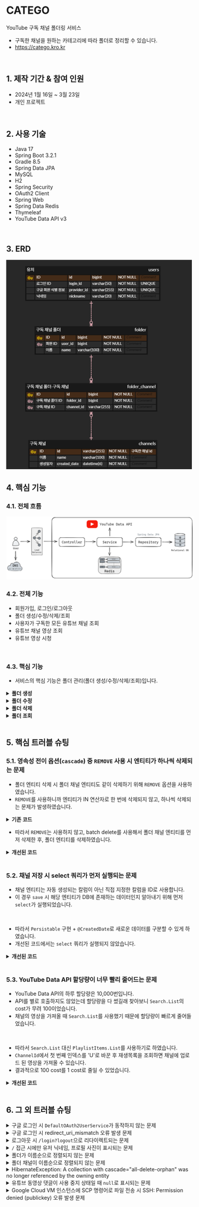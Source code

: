 # CATEGO

YouTube 구독 채널 폴더링 서비스<br/>

- 구독한 채널을 원하는 카테고리에 따라 폴더로 정리할 수 있습니다.
- https://catego.kro.kr

<br/>

## 1. 제작 기간 & 참여 인원

- 2024년 1월 16일 ~ 3월 23일
- 개인 프로젝트

<br/>

## 2. 사용 기술

- Java 17
- Spring Boot 3.2.1
- Gradle 8.5
- Spring Data JPA
- MySQL
- H2
- Spring Security
- OAuth2 Client
- Spring Web
- Spring Data Redis
- Thymeleaf
- YouTube Data API v3

</br>

## 3. ERD

<img src="./document/erd.png" style="width: 500px">

<br/>

## 4. 핵심 기능

### 4.1. 전체 흐름

<img src="./document/image/architecture.png" style="width: 800px">

<br/>

### 4.2. 전체 기능

- 회원가입, 로그인/로그아웃
- 폴더 생성/수정/삭제/조회
- 사용자가 구독한 모든 유튜브 채널 조회
- 유튜브 채널 영상 조회
- 유튜브 영상 시청

<br/>

### 4.3. 핵심 기능

- 서비스의 핵심 기능은 폴더 관리(폴더 생성/수정/삭제/조회)입니다.

<details>
<summary><b>폴더 생성</b></summary>
<div markdown="1">

#### Controller

- **AJAX를 이용한 비동기 통신 및 무한 스크롤**
  📌 [코드 확인](https://github.com/hbeeni/catego/blob/54022099c32a337e84d825a7df1dcfdb23a5424f/src/main/resources/templates/folder/create-folder-form.html#L43)
    - 폴더 생성 시 사용자가 구독한 유튜브 채널이 필요합니다.
    - 채널은 AJAX를 이용해 비동기 통신으로 가져옵니다.
    - 무한 스크롤을 구현합니다.

    <img src="./document/image/createFolder_ajax.png" style="width: 500px">

<br/>

- **YouTube Data API - 구독 채널 가져오기**
  📌 [코드 확인](https://github.com/hbeeni/catego/blob/54022099c32a337e84d825a7df1dcfdb23a5424f/src/main/java/com/been/catego/controller/api/YouTubeApiController.java#L25)
    - YouTube Data API를 호출해 사용자가 구독한 유튜브 채널을 가져옵니다.
    - 무한 스크롤을 구현했기 때문에 페이지 하단에 도달 시 `nextPageToken`을 호출해 다음 페이지를 가져옵니다.

    <img src="./document/image/getSubscriptions_flow.png" style="width: 1200px">

<br/>

- **요청 처리 및 채널 리스트 파싱**
  📌 [코드 확인](https://github.com/hbeeni/catego/blob/54022099c32a337e84d825a7df1dcfdb23a5424f/src/main/java/com/been/catego/controller/FolderController.java#L36)
    - 로그인한 사용자와 폴더 생성 정보를 요청으로 받습니다.
    - 선택한 채널은 `{채널_ID}|{채널_이름}` 형식으로 Controller에 전달됩니다.
    - `|`를 기준으로 분할해 `ChannelDto`를 생성합니다.
    - `Map<String, ChannelDto>` 형식으로 파싱해 Service에 전달합니다.

  <img src="./document/image/createFolder_controller.png">

#### Service & Repository

📌 [코드 확인](https://github.com/hbeeni/catego/blob/54022099c32a337e84d825a7df1dcfdb23a5424f/src/main/java/com/been/catego/service/FolderService.java#L111)

- **폴더 및 폴더 채널 저장**
    - DB에 저장되어 있지 않은 채널은 DB에 저장합니다.
    - 폴더 & 폴더 채널 엔티티를 생성한 후, 폴더 엔티티에 폴더 채널 엔티티를 set 합니다.
    - 폴더 엔티티를 저장합니다. 폴더 채널 엔티티는 `cascade` 옵션으로 인해 저장됩니다.

  <img src="./document/image/createFolder_service.png">

<br/>

- **Redis 폴더 정보 삭제**
    - Redis에 저장된 유저의 폴더 정보를 삭제합니다.
    - 폴더 정보는 조회 시 새롭게 저장합니다.

</div>
</details>

<details>
<summary><b>폴더 수정</b></summary>
<div markdown="1">

<details>
<summary><b>1. Form에 정보 전달</b></summary>
<div markdown="1">

#### Controller

- **요청 처리**
  📌 [코드 확인](https://github.com/hbeeni/catego/blob/54022099c32a337e84d825a7df1dcfdb23a5424f/src/main/java/com/been/catego/controller/FolderController.java#L45)
    - 로그인한 유저, 수정하려는 폴더 ID를 요청으로 받습니다.
    - 반환하는 폴더 정보에는 폴더 ID, 폴더 이름, 폴더의 채널 갯수가 포함됩니다.

    <img src="./document/image/editForm_controller.png" style="width: 1000px">

#### Service & Repository

- **Form에 필요한 정보 가져오기**
  📌 [코드 확인](https://github.com/hbeeni/catego/blob/54022099c32a337e84d825a7df1dcfdb23a5424f/src/main/java/com/been/catego/service/FolderService.java#L78)
    - 사용자의 모든 폴더를 가져옵니다.
    - 응답 DTO로 변환해 반환합니다.

    <img src="./document/image/getFolderInfo.png" style="width: 600px">

</div>
</details>

<details>
<summary><b>2. 구독 채널 가져오기</b></summary>
<div markdown="1">

#### Controller

- **AJAX를 이용한 비동기 통신 및 무한 스크롤**
  📌 [코드 확인](https://github.com/hbeeni/catego/blob/54022099c32a337e84d825a7df1dcfdb23a5424f/src/main/resources/templates/folder/edit-folder-form.html#L44)
    - 폴더 수정 시 사용자가 구독한 유튜브 채널이 필요합니다.
    - 채널은 AJAX를 이용해 비동기 통신으로 가져옵니다.
    - 무한 스크롤을 구현합니다.
    - 폴더에 속한 채널은 `checked` 처리를 합니다.

    <img src="./document/image/editFolder_ajax.png" style="width: 500px">

<br/>

- **요청 처리**
  📌 [코드 확인](https://github.com/hbeeni/catego/blob/54022099c32a337e84d825a7df1dcfdb23a5424f/src/main/java/com/been/catego/controller/api/FolderApiController.java#L24)
    - 로그인한 유저와 수정할 폴더 ID를 요청으로 받습니다.

  <img src="./document/image/editFolder_getSubscriptions.png" style="width: 900px">

#### Service & Repository

- **구독한 모든 유튜브 채널 가져오기**
  📌 [코드 확인](https://github.com/hbeeni/catego/blob/54022099c32a337e84d825a7df1dcfdb23a5424f/src/main/java/com/been/catego/service/FolderService.java#L87)
    - 폴더에 포함된 모든 채널을 가져옵니다.
    - YouTube API를 호출해 사용자가 구독한 유튜브 채널을 모두 가져와 응답 DTO로 변환합니다.
    - 그 중 폴더에 포함된 채널은 `includedInFolder=true`로 설정합니다.
    - 폴더에 속한 채널순 -> 채널 이름순으로 정렬하여 반환합니다.

    <img src="./document/image/editFolder_getSubscriptions_service.png" style="width: 1000px">

<br/>

- **YouTube Data API - 구독 채널 가져오기**
  📌 [코드 확인](https://github.com/hbeeni/catego/blob/54022099c32a337e84d825a7df1dcfdb23a5424f/src/main/java/com/been/catego/service/YouTubeApiDataService.java#L43)
    - YouTube Data API를 호출해 사용자가 구독한 유튜브 채널을 모두 가져옵니다.
    - 무한 스크롤로 구현했기 때문에 페이지 하단에 도달 시 `nextPageToken`을 호출해 다음 페이지를 가져옵니다.

    <img src="./document/image/editFolder_getAllSubscriptionChannels.png" style="width: 1000px">

</div>
</details>

<details>
<summary><b>3. 폴더 수정하기</b></summary>
<div markdown="1">

#### Controller

- **요청 처리 및 채널 리스트 파싱**
  📌 [코드 확인](https://github.com/hbeeni/catego/blob/54022099c32a337e84d825a7df1dcfdb23a5424f/src/main/java/com/been/catego/controller/FolderController.java#L54)
    - 로그인한 유저, 폴더 ID, 수정한 폴더 정보를 요청으로 받습니다.
    - 각 채널은 `{채널_ID}|{채널_이름}` 형식으로 Controller에 전달됩니다.
    - `|`를 기준으로 분할해 `ChannelDto`를 생성합니다.
    - `Map<String, ChannelDto>` 형식으로 파싱해 Service에 전달합니다.

    <img src="./document/image/editFolder_controller.png">

#### Service & Repository

📌 [코드 확인](https://github.com/hbeeni/catego/blob/54022099c32a337e84d825a7df1dcfdb23a5424f/src/main/java/com/been/catego/service/FolderService.java#L134)

- **폴더 수정**
    - DB에 저장되어 있지 않은 채널은 DB에 저장합니다.
    - 사용자가 폴더 이름을 입력했다면 폴더 이름을 변경합니다.
    - 폴더에 새롭게 추가된 채널은 DB에 저장합니다.
    - 폴더에서 제외된 채널은 DB에서 삭제합니다.

    <img src="./document/image/editFolder_service.png" style="width: 800px">

<br/>

- **Redis 폴더 정보 삭제**
    - Redis에 저장된 유저의 폴더 정보를 삭제합니다.
    - 폴더 정보는 조회 시 새롭게 저장합니다.

</div>
</details>

---

</div>
</details>

<details>
<summary><b>폴더 삭제</b></summary>
<div markdown="1">

#### Controller

- **요청 처리**
  📌 [코드 확인](https://github.com/hbeeni/catego/blob/54022099c32a337e84d825a7df1dcfdb23a5424f/src/main/java/com/been/catego/controller/FolderController.java#L64)
    - 로그인한 유저, 폴더 ID를 요청으로 받습니다.

    <img src="./document/image/deleteFolder_controller.png" style="width: 700px">

#### Service & Repository

📌 [코드 확인](https://github.com/hbeeni/catego/blob/54022099c32a337e84d825a7df1dcfdb23a5424f/src/main/java/com/been/catego/service/FolderService.java#L194)

- **폴더 삭제**
    - 폴더 채널 엔티티를 batch delete 합니다.
    - 폴더 엔티티를 삭제합니다.

    <img src="./document/image/deleteFolder_service.png" style="width: 550px">

<br/>

- **Redis 폴더 정보 삭제**
    - Redis에 저장된 유저의 폴더 정보를 삭제합니다.
    - 폴더 정보는 조회 시 새롭게 저장합니다.

</div>
</details>

<details>
<summary><b>폴더 조회</b></summary>
<div markdown="1">

#### Interceptor

- 폴더 정보는 사이드바에 표시됩니다.

  <img src="./document/image/sidebar.PNG" style="width: 300px">

- 사이드바는 모든 페이지에 표시되기 때문에 폴더 정보 또한 모든 페이지에 가져와야 합니다.
- 따라서 `Interceptor`로 구현하였습니다.
  📌 [코드 확인](https://github.com/hbeeni/catego/blob/54022099c32a337e84d825a7df1dcfdb23a5424f/src/main/java/com/been/catego/interceptor/FolderListInterceptor.java#L16)
- 사용자의 모든 폴더 정보를 가져와 `ModelAndView`에 추가합니다.

  <img src="./document/image/getFolders_interceptor.png" style="width: 1000px">

#### Service & Repository

- **Redis에서 폴더 정보 가져오기**
  📌 [코드 확인](https://github.com/hbeeni/catego/blob/54022099c32a337e84d825a7df1dcfdb23a5424f/src/main/java/com/been/catego/repository/FolderRedisRepository.java#L40)
    - Redis에 폴더 정보가 저장되어 있으면 해당 정보를 반환합니다.
    - key는 `FOLDER:USER:{userId}` 입니다.
    - String으로 저장된 폴더 정보를 deserialize 하여 응답 DTO를 얻습니다.

  <img src="./document/image/get_redis.png" style="width: 600px">

<br/>

- **DB에서 폴더 정보 가져오기**
  📌 [코드 확인](https://github.com/hbeeni/catego/blob/54022099c32a337e84d825a7df1dcfdb23a5424f/src/main/java/com/been/catego/service/FolderService.java#L48)
    - Redis에 저장된 폴더 정보가 없으면 DB에서 폴더 정보를 가져옵니다.
    - 유저의 모든 폴더를 가져온 후, 해당 폴더의 채널도 모두 가져옵니다.
    - 폴더에 채널을 매핑해준 후, 응답 DTO로 변환합니다.

  <img src="./document/image/getFolders_service.png" style="width: 800px">

<br/>

- **Redis에 저장 후 반환**
  📌 [코드 확인](https://github.com/hbeeni/catego/blob/54022099c32a337e84d825a7df1dcfdb23a5424f/src/main/java/com/been/catego/repository/FolderRedisRepository.java#L26)
    - 폴더 정보를 String으로 serialize 해서 Redis에 저장합니다.
    - 폴더 정보를 반환합니다.

  <img src="./document/image/save_redis.png" style="width: 700px">

</div>
</details>

<br/>

## 5. 핵심 트러블 슈팅

### 5.1. 영속성 전이 옵션(`cascade`) 중 `REMOVE` 사용 시 엔티티가 하나씩 삭제되는 문제

- 폴더 엔티티 삭제 시 폴더 채널 엔티티도 같이 삭제하기 위해 `REMOVE` 옵션을 사용하였습니다.
- `REMOVE`를 사용하니까 엔티티가 IN 연산자로 한 번에 삭제되지 않고, 하나씩 삭제되는 문제가 발생하였습니다.

<details>
<summary><b>기존 코드</b></summary>
<div markdown="1">

```java
public class Folder {
    //...

    @OneToMany(mappedBy = "folder", cascade = {CascadeType.PERSIST, CascadeType.REMOVE})
    private List<FolderChannel> folderChannels = new ArrayList<>();
}
```

</div>
</details>

- 따라서 `REMOVE`는 사용하지 않고, batch delete를 사용해서 폴더 채널 엔티티를 먼저 삭제한 후, 폴더 엔티티를 삭제하였습니다.

<details>
<summary><b>개선된 코드</b></summary>
<div markdown="1">

```java
public class Folder {
    //...

    @OneToMany(mappedBy = "folder", cascade = CascadeType.PERSIST)
    private List<FolderChannel> folderChannels = new ArrayList<>();
}
```

```java
public class FolderService {
    //...

    public void deleteFolder(Long folderId, Long userId) {
        Folder folder = getFolderOrException(folderId, userId);
        List<FolderChannel> folderChannels = folder.getFolderChannels();

        folderChannelRepository.deleteAllInBatch(folderChannels); //폴더 채널 삭제
        folderRepository.delete(folder); //폴더 삭제

        folderRedisRepository.deleteFolders(userId);
    }
}
```

</div>
</details>

<br/>

### 5.2. 채널 저장 시 select 쿼리가 먼저 실행되는 문제

- 채널 엔티티는 자동 생성되는 칼럼이 아닌 직접 지정한 칼럼을 ID로 사용합니다.
- 이 경우 `save` 시 해당 엔티티가 DB에 존재하는 데이터인지 알아내기 위해 먼저 `select`가 실행되었습니다.

<br/>

- 따라서 `Persistable` 구현 + `@CreatedDate`로 새로운 데이터를 구분할 수 있게 하였습니다.
- 개선된 코드에서는 `select` 쿼리가 실행되지 않았습니다.

<details>
<summary><b>개선된 코드</b></summary>
<div markdown="1">

```java
public class Channel implements Persistable<String> {

    @Id
    private String id;

    @CreatedDate
    private LocalDateTime createdDate;

    //...

    @Override
    public String getId() {
        return id;
    }

    @Override
    public boolean isNew() {
        return createdDate == null;
    }
}
```

</div>
</details>

<br/>

### 5.3. YouTube Data API 할당량이 너무 빨리 줄어드는 문제

- YouTube Data API의 하루 할당량은 10,000번입니다.
- API를 별로 호출하지도 않았는데 할당량을 다 썼길래 찾아보니 `Search.List`의 cost가 무려 100이었습니다.
- 채널의 영상을 가져올 때 `Search.List`를 사용했기 때문에 할당량이 빠르게 줄어들었습니다.

<br/>

- 따라서 `Search.List` 대신 `PlaylistItems.List`를 사용하기로 하였습니다.
- `ChannelId`에서 첫 번째 인덱스를 'U'로 바꾼 후 재생목록을 조회하면 채널에 업로드 된 영상을 가져올 수 있습니다.
- 결과적으로 100 cost를 1 cost로 줄일 수 있었습니다.

<details>
<summary><b>개선된 코드</b></summary>
<div markdown="1">

```java
public PlaylistItemListResponse getVideosByChannelId(String channelId, long maxResult, String pageToken) {
    try {
        YouTube.PlaylistItems.List playlistItemsList = youTube.playlistItems().list(convertToPartStrings(SNIPPET));

        youtubeApiUtil.setYouTubeRequest(playlistItemsList);
        playlistItemsList.setPlaylistId(convertToUploadPlaylistId(channelId));
        playlistItemsList.setMaxResults(maxResult);
        playlistItemsList.setPageToken(pageToken);

        return playlistItemsList.execute();
    } catch (GoogleJsonResponseException e) {
        throw new CustomException(e.getMessage());
    } catch (IOException e) {
        throw new CustomException(ErrorMessages.FAIL_TO_LOAD_YOUTUBE_DATA);
    }
}
```

```java
/**
 * 채널 ID를 업로드된 동영상 재생목록 ID로 변환한다.
 */
public static String convertToUploadPlaylistId(String channelId) {
    char[] chars = channelId.toCharArray();
    chars[1] = 'U';
    return new String(chars);
}
```

</div>
</details>


</br>

## 6. 그 외 트러블 슈팅

<details>
<summary>구글 로그인 시 <code>DefaultOAuth2UserService</code>가 동작하지 않는 문제</summary>
<div markdown="1">

- 문제: 구글 로그인 시 `DefaultOAuth2UserService`가 실행되길 기대했는데 `OidcUserService`가 실행됨
- 헤결
    - OAuth2 scope엔 `email`, `profile`, `openid`가 있는데, scope를 따로 설정하지 않으면 모든 값이 넘어감
    - 이 때 `openid`가 넘어가면 `DefaultOAuth2UserService` 대신 `OidcUserService`가 실행됨
    - 따라서 scope를 `email`, `profile`로 설정

    ```yaml
    spring:
        security:
            oauth2:
                client:
                    registration:
                        google:
                            scope:
                                - email
                                - profile
    ```

</div>
</details>

<details>
<summary>구글 로그인 시 redirect_uri_mismatch 오류 발생 문제</summary>
<div markdown="1">

- Google Cloud로 배포 중, HTTPS 적용을 위해 로드 밸런서(Proxy server)를 사용 중임
- 이 때 웹 서버는 실제 클라이언트가 아닌 Proxy server가 접속한 것으로 인식해 https가 아닌 http로 리다이렉트해서 문제가 발생함
- 해결: `X-Forwarded-*` 헤더를 이용하여 최초 요청 정보(클라이언트 정보)를 담음

    ```yaml
    server:
    forward-headers-strategy: framework
    tomcat:
        remoteip:
        remote-ip-header: X-Forwarded-For
        protocol-header: X-Forwarded-Proto
        host-header: X-Forwarded-Host
        port-header: X-Forwarded-Port
    ```

</div>
</details>

<details>
<summary>로그아웃 시 <code>/login?logout</code>으로 리다이렉트되는 문제</summary>
<div markdown="1">

- 로그아웃 시 `/login?logout`으로 리다이렉트 됨
- 이 상태에서 다시 로그인을 하면 또 `/login?logout`으로 리다이렉트 되어 계속 로그아웃이 되는 문제가 발생함
- 해결: Security 설정에서 `logoutSuccessUrl`을 `/login`으로 설정

  ```java
  http.logout(logout -> logout.logoutSuccessUrl("/login"))
  ```

</div>
</details>

<details>
<summary><code>/</code> 접근 시에만 유저 닉네임, 프로필 사진이 표시되는 문제</summary>
<div markdown="1">

- 문제
    - 모든 페이지에서 `header`에 유저 정보가 표시되어야 하는데, `/` 접근 시에만 표시됨
    - 모든 접근에 정보를 넘겨줘야 하는데, `/` 접근 시에만 `model`에 정보를 넘겨서 그랬음
- 해결: 타임리프를 사용해서 `Authentication`에 접근함 -> `Controller`에서 정보를 넘겨주지 않아도 모든 페이지에서 유저 정보를 표시할 수 있었음

    ```html
    <img th:src="${#authentication.principal.profileImageUrl}">
    <div th:text="${#authentication.principal.nickname}">
    ```

</div>
</details>

<details>
<summary>폴더가 이름순으로 정렬되지 않는 문제</summary>
<div markdown="1">

- 문제: 폴더가 이름순으로 정렬되지 않고, 생성순으로 정렬됨
- 해결: 쿼리 메서드 네이밍에 `OrderBy`를 추가

    ```java
    List<Folder> findAllByUser_IdOrderByNameAsc(Long userId);
    ```

</div>
</details>

<details>
<summary>폴더 채널이 이름순으로 정렬되지 않는 문제</summary>
<div markdown="1">

- 문제: 사이드 바에 표시되는 폴더에서 채널이 이름순으로 정렬되지 않았음
- 해결: `order by`를 이용해 채널 이름순으로 정렬함

    ```java
    @Query("select fc from FolderChannel fc "
            + "join fetch fc.folder f "
            + "join fetch fc.channel c "
            + "where f.id in :folderIds "
            + "order by c.name")
    List<FolderChannel> findAllByFolderIdIn(@Param("folderIds") List<Long> folderIds);
    ```

</div>
</details>

<details>
<summary>HibernateException: A collection with cascade="all-delete-orphan" was no longer referenced by the owning entity</summary>
<div markdown="1">

- `orphanRemoval` 옵션으로 설정된 컬렉션이 비어 있지 않을 때 참조 인스턴스를 변경해서 오류가 발생함
- 폴더를 수정할 때 `setFolderChannels` 메서드를 사용해서 컬렉션 자체(`List<FolderChannel>`)를 변경했기 때문
- 해결: `orphanRemoval` 옵션 삭제

</div>
</details>

<details>
<summary>유튜브 동영상 댓글이 사용 중지 상태일 때 <code>null</code>로 표시되는 문제</summary>
<div markdown="1">

- 문제: 댓글이 사용 중지 상태면 YouTube API에서 `commentCount` 필드를 보내지 않기 때문에 `videoStatistics.getCommentCount()` 값이 `null`이 됨
- 해결
    - 동영상 응답 DTO에 `hasComments` 필드 추가
    - 프론트에서는 댓글이 있을 때만(`hasComments = true`) 댓글을 요청하도록 수정

    ```java
    private static boolean hasComments(VideoStatistics videoStatistics) {
        return videoStatistics.getCommentCount() != null && !videoStatistics.getCommentCount().equals(BigInteger.ZERO);
    }
    ```

    ```javascript
    document.addEventListener('DOMContentLoaded', function () {
        if ([[${videoPlayer.hasComments}]]) {
            fetchMoreData();
        } else {
            loading = true;
        }
    });
    ```

</div>
</details>

<details>
<summary>Google Cloud VM 인스턴스에 SCP 명령어로 파일 전송 시 SSH: Permission denied (publickey) 오류 발생 문제</summary>
<div markdown="1">

- 문제: public key와 매칭되는 private key를 찾을 수 없어서 오류가 발생
- 해결: 명령어 사용 시 private key 경로를 명시해줌

    ```
    scp -i /.ssh/gcp_catego_key catego-0.0.1-SNAPSHOT.jar {VM_인스턴스_IP}:/home/app
    ```

</div>
</details>
